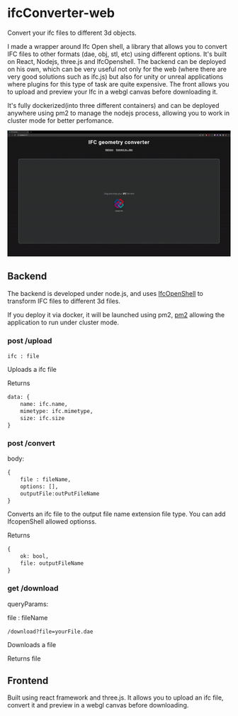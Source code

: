 # ifcConverter-web

Convert your ifc files to different 3d objects.

I made a wrapper around Ifc Open shell, a library that allows you to convert IFC files to other formats (dae, obj, stl, etc) using different options.
It's built on React, Nodejs, three.js and IfcOpenshell.
The backend can be deployed on his own, which can be very useful not only for the web (where there are very good solutions such as ifc.js) but also for unity or unreal applications where plugins for this type of task are quite expensive.
The front allows you to upload and preview your Ifc in a webgl canvas before downloading it.

It's fully dockerized(into three different containers) and can be deployed anywhere using pm2 to manage the nodejs process, allowing you to work in cluster mode for better perfomance.

![](https://github.com/jonlo/ifcConverter-web/blob/main/ifc-convert.gif)

## Backend

The backend is developed under node.js, and uses [IfcOpenShell](https://blenderbim.org/docs-python/ifcconvert/usage.html) to transform IFC files to different 3d files.

If you deploy it via docker, it will be launched using pm2, [pm2](https://pm2.keymetrics.io/) allowing the application to run under cluster mode.

### post /upload

```
ifc : file
```
Uploads a ifc file

Returns

```
data: {
    name: ifc.name,
    mimetype: ifc.mimetype,
    size: ifc.size
}
```

### post /convert

body:
```
{
    file : fileName,
    options: [],
    outputFile:outPutFileName
}
```


Converts an ifc file to the output file name extension file type. You can add IfcopenShell allowed optionss.

Returns
```
{
    ok: bool,
    file: outputFileName 
}
```

### get /download

queryParams:

file : fileName
```
/download?file=yourFile.dae
```
Downloads a file

Returns file

## Frontend

Built using react framework and three.js.
It allows you to upload an ifc file, convert it and preview in a webgl canvas before downloading.
